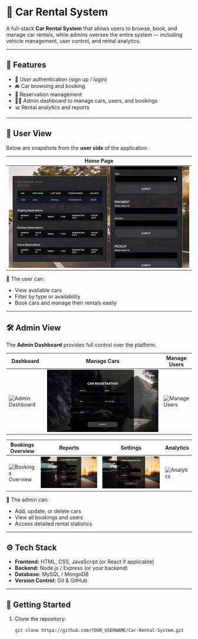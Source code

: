 # 🚗 Car Rental System

A full-stack **Car Rental System** that allows users to browse, book, and manage car rentals, while admins oversee the entire system — including vehicle management, user control, and rental analytics.

---

## 🧩 Features
- 🔑 User authentication (sign up / login)
- 🚘 Car browsing and booking
- 📅 Reservation management
- 🧑‍💼 Admin dashboard to manage cars, users, and bookings
- 📊 Rental analytics and reports

---

## 👥 User View

Below are snapshots from the **user side** of the application.

| Home Page |
|------------|
| ![User Home](./assets/User.png) |

🧭 The user can:
- View available cars
- Filter by type or availability
- Book cars and manage their rentals easily

---

## 🛠️ Admin View

The **Admin Dashboard** provides full control over the platform.

| Dashboard | Manage Cars | Manage Users |
|------------|--------------|--------------|
| ![Admin Dashboard](./assets/Admin1.png) | ![Manage Cars](./assets/admin2.png) | ![Manage Users](./assets/admin3.png) |

| Bookings Overview | Reports | Settings | Analytics |
|--------------------|----------|-----------|------------|
| ![Bookings Overview](./assetes/Admin4.png) | ![Reports](./assets/admin5.png) | ![Settings](./assets/admin6.png) | ![Analytics](./assets/admin7.png) |

💼 The admin can:
- Add, update, or delete cars  
- View all bookings and users  
- Access detailed rental statistics  

---

## ⚙️ Tech Stack
- **Frontend:** HTML, CSS, JavaScript (or React if applicable)
- **Backend:** Node.js / Express (or your backend)
- **Database:** MySQL / MongoDB
- **Version Control:** Git & GitHub

---

## 🚀 Getting Started
1. Clone the repository:
   ```bash
   git clone https://github.com/YOUR_USERNAME/Car-Rental-System.git
